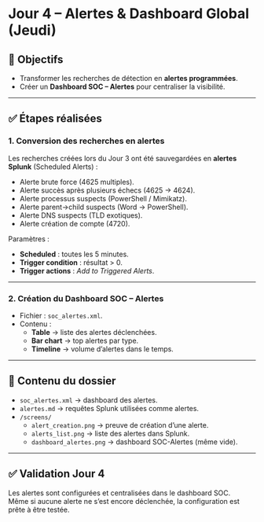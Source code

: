 # Jour 4 – Alertes & Dashboard Global (Jeudi)

## 🎯 Objectifs
- Transformer les recherches de détection en **alertes programmées**.
- Créer un **Dashboard SOC – Alertes** pour centraliser la visibilité.

---

## ✅ Étapes réalisées

### 1. Conversion des recherches en alertes
Les recherches créées lors du Jour 3 ont été sauvegardées en **alertes Splunk** (Scheduled Alerts) :
- Alerte brute force (4625 multiples).
- Alerte succès après plusieurs échecs (4625 → 4624).
- Alerte processus suspects (PowerShell / Mimikatz).
- Alerte parent→child suspects (Word → PowerShell).
- Alerte DNS suspects (TLD exotiques).
- Alerte création de compte (4720).

Paramètres :
- **Scheduled** : toutes les 5 minutes.
- **Trigger condition** : résultat > 0.
- **Trigger actions** : *Add to Triggered Alerts*.

---

### 2. Création du Dashboard SOC – Alertes
- Fichier : `soc_alertes.xml`.
- Contenu :
  - **Table** → liste des alertes déclenchées.
  - **Bar chart** → top alertes par type.
  - **Timeline** → volume d’alertes dans le temps.

---

## 📂 Contenu du dossier
- `soc_alertes.xml` → dashboard des alertes.
- `alertes.md` → requêtes Splunk utilisées comme alertes.
- `/screens/`
  - `alert_creation.png` → preuve de création d’une alerte.
  - `alerts_list.png` → liste des alertes dans Splunk.
  - `dashboard_alertes.png` → dashboard SOC-Alertes (même vide).

---

## ✅ Validation Jour 4
Les alertes sont configurées et centralisées dans le dashboard SOC.  
Même si aucune alerte ne s’est encore déclenchée, la configuration est prête à être testée.  
